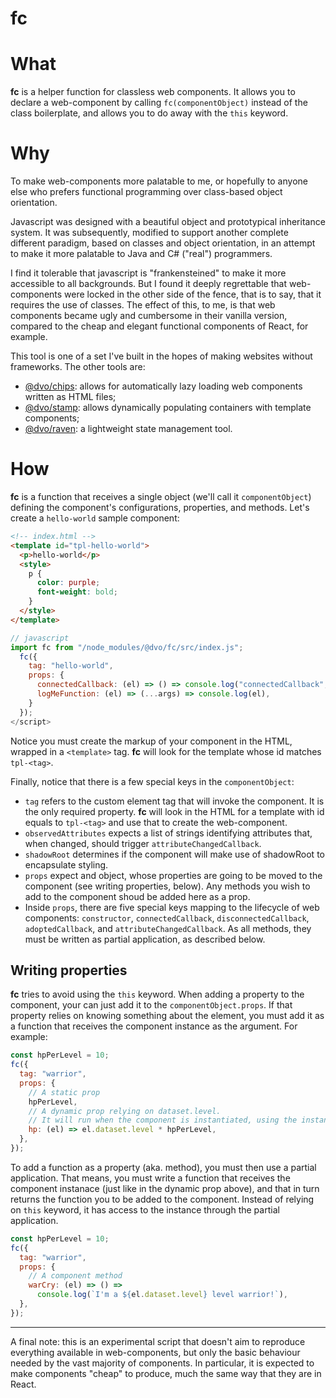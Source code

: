 # fc

# What

**fc** is a helper function for classless web components. It allows you to declare a web-component by calling `fc(componentObject)` instead of the class boilerplate, and allows you to do away with the `this` keyword.

# Why

To make web-components more palatable to me, or hopefully to anyone else who prefers functional programming over class-based object orientation.

Javascript was designed with a beautiful object and prototypical inheritance system. It was subsequently, modified to support another complete different paradigm, based on classes and object orientation, in an attempt to make it more palatable to Java and C# ("real") programmers.

I find it tolerable that javascript is "frankensteined" to make it more accessible to all backgrounds. But I found it deeply regrettable that web-components were locked in the other side of the fence, that is to say, that it requires the use of classes. The effect of this, to me, is that web components became ugly and cumbersome in their vanilla version, compared to the cheap and elegant functional components of React, for example.

This tool is one of a set I've built in the hopes of making websites without frameworks. The other tools are:

- [@dvo/chips](https://www.npmjs.com/package/@dvo/chips): allows for automatically lazy loading web components written as HTML files;
- [@dvo/stamp](https://www.npmjs.com/package/@dvo/stamp): allows dynamically populating containers with template components;
- [@dvo/raven](https://www.npmjs.com/package/@dvo/raven): a lightweight state management tool.

# How

**fc** is a function that receives a single object (we'll call it `componentObject`) defining the component's configurations, properties, and methods. Let's create a `hello-world` sample component:

```html
<!-- index.html -->
<template id="tpl-hello-world">
  <p>hello-world</p>
  <style>
    p {
      color: purple;
      font-weight: bold;
    }
  </style>
</template>
```

```js
// javascript
import fc from "/node_modules/@dvo/fc/src/index.js";
  fc({
    tag: "hello-world",
    props: {
      connectedCallback: (el) => () => console.log("connectedCallback", el),
      logMeFunction: (el) => (...args) => console.log(el),
    }
  });
</script>
```

Notice you must create the markup of your component in the HTML, wrapped in a `<template>` tag. **fc** will look for the template whose id matches `tpl-<tag>`.

Finally, notice that there is a few special keys in the `componentObject`:

- `tag` refers to the custom element tag that will invoke the component. It is the only required property. **fc** will look in the HTML for a template with id equals to `tpl-<tag>` and use that to create the web-component.
- `observedAttributes` expects a list of strings identifying attributes that, when changed, should trigger `attributeChangedCallback`.
- `shadowRoot` determines if the component will make use of shadowRoot to encapsulate styling.
- `props` expect and object, whose properties are going to be moved to the component (see writing properties, below). Any methods you wish to add to the component shoud be added here as a prop.
- Inside `props`, there are five special keys mapping to the lifecycle of web components: `constructor`, `connectedCallback`, `disconnectedCallback`, `adoptedCallback`, and `attributeChangedCallback`. As all methods, they must be written as partial application, as described below.

## Writing properties

**fc** tries to avoid using the `this` keyword. When adding a property to the component, your can just add it to the `componentObject.props`. If that property relies on knowing something about the element, you must add it as a function that receives the component instance as the argument. For example:

```js
const hpPerLevel = 10;
fc({
  tag: "warrior",
  props: {
    // A static prop
    hpPerLevel,
    // A dynamic prop relying on dataset.level.
    // It will run when the component is instantiated, using the instance data-level.
    hp: (el) => el.dataset.level * hpPerLevel,
  },
});
```

To add a function as a property (aka. method), you must then use a partial application. That means, you must write a function that receives the component instanace (just like in the dynamic prop above), and that in turn returns the function you to be added to the component. Instead of relying on `this` keyword, it has access to the instance through the partial application.

```js
const hpPerLevel = 10;
fc({
  tag: "warrior",
  props: {
    // A component method
    warCry: (el) => () =>
      console.log(`I'm a ${el.dataset.level} level warrior!`),
  },
});
```

---

A final note: this is an experimental script that doesn't aim to reproduce everything available in web-components, but only the basic behaviour needed by the vast majority of components. In particular, it is expected to make components "cheap" to produce, much the same way that they are in React.
